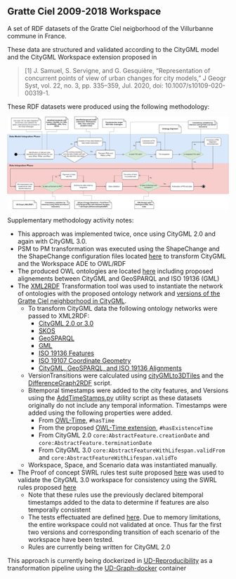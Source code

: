 ## Gratte Ciel 2009-2018 Workspace
A set of RDF datasets of the Gratte Ciel neigborhood of the Villurbanne commune in France.

These data are structured and validated according to the CityGML model and the CityGML Workspace extension proposed in
> [1] J. Samuel, S. Servigne, and G. Gesquière, “Representation of concurrent points of view of urban changes for city models,” J Geogr Syst, vol. 22, no. 3, pp. 335–359, Jul. 2020, doi: 10.1007/s10109-020-00319-1.

These RDF datasets were produced using the following methodology:

![UD-Graph+Workspace Methodology](./methodology.png)

Supplementary methodology activity notes:
- This approach was implemented twice, once using CityGML 2.0 and again with CityGML 3.0.
- PSM to PM transformation was executed using the ShapeChange and the ShapeChange configuration files located [here](../../Transformations/ShapeChange/) to transform CityGML and the Workspace ADE to OWL/RDF
- The produced OWL ontologies are located [here](../../Ontologies/) including proposed alignements between CityGML and GeoSPARQL and ISO 19136 (GML)
- The [XML2RDF](../../Transformations/XML-to-RDF/) Transformation tool was used to instantiate the network of ontologies with the proposed ontology network and [versions of the Gratte Ciel neighborhood in CityGML](https://partage.liris.cnrs.fr/index.php/s/jArrjsJxzsC5YAg).
  - To transform CityGML data the following ontology networks were passed to XML2RDF:
    - [CityGML 2.0 or 3.0](../../Ontologies/CityGML/)
    - [SKOS](https://www.w3.org/2009/08/skos-reference/skos.rdf)
    - [GeoSPARQL](http://www.opengis.net/ont/geosparql#)
    - [GML](http://www.opengis.net/ont/gml#)
    - [ISO 19136 Features](https://def.isotc211.org/ontologies/iso19136/2007/Feature.rdf)
    - [ISO 19107 Coordinate Geometry](https://def.isotc211.org/ontologies/iso19107/2003/CoordinateGeometry.rdf)
    - [CityGML, GeoSPARQL, and ISO 19136 Alignments](../../Ontologies/Alignments/)  
  - VersionTransitions were calculated using [cityGMLto3DTiles](https://github.com/VCityTeam/cityGMLto3DTiles) and the [DifferenceGraph2RDF](../../Transformations/DifferenceGraph-to-CityGML3/) script.
  - Bitemporal timestamps were added to the city features, and Versions using the [AddTimeStamps.py](../../Transformations/utilities/AddTimeStamps.py) utility script as these datasets originally do not include any temporal information. Timestamps were added using the following properties were added.
    - From [OWL-Time](http://www.w3.org/2006/time#), `#hasTime`
    - From the proposed [OWL-Time extension](../../Ontologies/Time/time-extension.ttl), `#hasExistenceTime`
    - From CityGML 2.0 `core:AbstractFeature.creationDate` and `core:AbstractFeature.terminationDate`
    - From CityGML 3.0 `core:AbstractFeatureWithLifespan.validFrom` and `core:AbstractFeatureWithLifespan.validTo`
  - Workspace, Space, and Scenario data was instantiated manually.
- The Proof of concept SWRL rules test suite proposed [here](../../rules/) was used to validate the CityGML 3.0 workspace for consistency using the SWRL rules proposed [here](../../rules/rules.json)
  - Note that these rules use the previously declared bitemporal timestamps added to the data to determine if features are also temporally consistent   
  - The tests effectuated are defined [here](../../rules/workspace_tests.json). Due to memory limitations, the entire workspace could not validated at once. Thus far the first two versions and corresponding transition of each scenario of the workspace have been tested.
  - Rules are currently being written for CityGML 2.0

This approach is currently being dockerized in [UD-Reproducibility](https://github.com/VCityTeam/UD-Reproducibility) as a transformation pipeline using the [UD-Graph-docker](https://github.com/VCityTeam/UD-Graph-docker) container